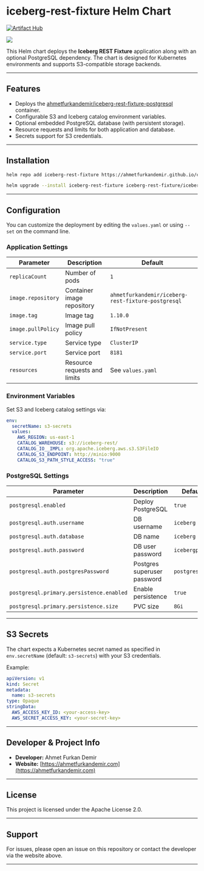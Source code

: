 # iceberg-rest-fixture Helm Chart

[![Artifact Hub](https://img.shields.io/endpoint?url=https://artifacthub.io/badge/repository/iceberg-rest-fixture)](https://artifacthub.io/packages/search?repo=iceberg-rest-fixture)

![](https://iceberg.apache.org/assets/images/Iceberg-logo.svg)

This Helm chart deploys the **Iceberg REST Fixture** application along with an optional PostgreSQL dependency. The chart is designed for Kubernetes environments and supports S3-compatible storage backends.

---

## Features

- Deploys the [ahmetfurkandemir/iceberg-rest-fixture-postgresql](https://hub.docker.com/r/ahmetfurkandemir/iceberg-rest-fixture-postgresql) container.
- Configurable S3 and Iceberg catalog environment variables.
- Optional embedded PostgreSQL database (with persistent storage).
- Resource requests and limits for both application and database.
- Secrets support for S3 credentials.

---

## Installation

```sh
helm repo add iceberg-rest-fixture https://ahmetfurkandemir.github.io/charts/demir-open-source/iceberg-rest-fixture/

helm upgrade --install iceberg-rest-fixture iceberg-rest-fixture/iceberg-rest --version 0.0.1 -n iceberg-rest-fixture --create-namespace
```

---

## Configuration

You can customize the deployment by editing the `values.yaml` or using `--set` on the command line.

### Application Settings

| Parameter                | Description                                   | Default                                  |
|--------------------------|-----------------------------------------------|------------------------------------------|
| `replicaCount`           | Number of pods                                | `1`                                      |
| `image.repository`       | Container image repository                    | `ahmetfurkandemir/iceberg-rest-fixture-postgresql` |
| `image.tag`              | Image tag                                     | `1.10.0`                                 |
| `image.pullPolicy`       | Image pull policy                             | `IfNotPresent`                           |
| `service.type`           | Service type                                  | `ClusterIP`                              |
| `service.port`           | Service port                                  | `8181`                                   |
| `resources`              | Resource requests and limits                  | See `values.yaml`                        |

### Environment Variables

Set S3 and Iceberg catalog settings via:

```yaml
env:
  secretName: s3-secrets
  values:
    AWS_REGION: us-east-1
    CATALOG_WAREHOUSE: s3://iceberg-rest/
    CATALOG_IO__IMPL: org.apache.iceberg.aws.s3.S3FileIO
    CATALOG_S3_ENDPOINT: http://minio:9000
    CATALOG_S3_PATH_STYLE_ACCESS: "true"
```

### PostgreSQL Settings

| Parameter                        | Description                | Default         |
|-----------------------------------|----------------------------|-----------------|
| `postgresql.enabled`              | Deploy PostgreSQL          | `true`          |
| `postgresql.auth.username`        | DB username                | `iceberg`       |
| `postgresql.auth.database`        | DB name                    | `iceberg`       |
| `postgresql.auth.password`        | DB user password           | `icebergpass`   |
| `postgresql.auth.postgresPassword`| Postgres superuser password| `postgrespass`  |
| `postgresql.primary.persistence.enabled` | Enable persistence | `true`          |
| `postgresql.primary.persistence.size`    | PVC size           | `8Gi`           |

---

## S3 Secrets

The chart expects a Kubernetes secret named as specified in `env.secretName` (default: `s3-secrets`) with your S3 credentials.

Example:

```yaml
apiVersion: v1
kind: Secret
metadata:
  name: s3-secrets
type: Opaque
stringData:
  AWS_ACCESS_KEY_ID: <your-access-key>
  AWS_SECRET_ACCESS_KEY: <your-secret-key>
```

---

## Developer & Project Info

- **Developer:** Ahmet Furkan Demir
- **Website:** [https://ahmetfurkandemir.com](https://ahmetfurkandemir.com)

---

## License

This project is licensed under the Apache License 2.0.

---

## Support

For issues, please open an issue on this repository or contact the developer via the website above.

---